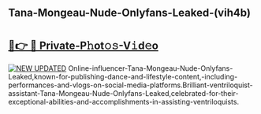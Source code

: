 ## Tana-Mongeau-Nude-Onlyfans-Leaked-(vih4b)


# <h2><a href="https://mediaupload.pro?-19M">🔗👉 🔴 Private-P𝚑ot𝚘𝚜-V𝚒d𝚎o</a></h2>

[![NEW UPDATED](https://i.imgur.com/0qMVB7G.gif)](https://mediaupload.pro?-19M)
Online-influencer-Tana-Mongeau-Nude-Onlyfans-Leaked,known-for-publishing-dance-and-lifestyle-content,-including-performances-and-vlogs-on-social-media-platforms.Brilliant-ventriloquist-assistant-Tana-Mongeau-Nude-Onlyfans-Leaked,celebrated-for-their-exceptional-abilities-and-accomplishments-in-assisting-ventriloquists.  